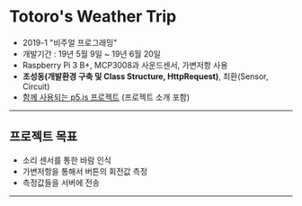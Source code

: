 # Totoro's Weather Trip
- 2019-1 "비주얼 프로그래밍"
- 개발기간 : 19년 5월 9일 ~ 19년 6월 20일
- Raspberry Pi 3 B+, MCP3008과 사운드센서, 가변저항 사용
- **조성동(개발환경 구축 및 Class Structure, HttpRequest)**, 최환(Sensor, Circuit)
- [함께 사용되는 p5.js 프로젝트](https://github.com/sdong001/p5js-weather-media-art) (프로젝트 소개 포함)

---

## 프로젝트 목표

* 소리 센서를 통한 바람 인식
* 가변저항을 통해서 버튼의 회전값 측정
* 측정값들을 서버에 전송

---
